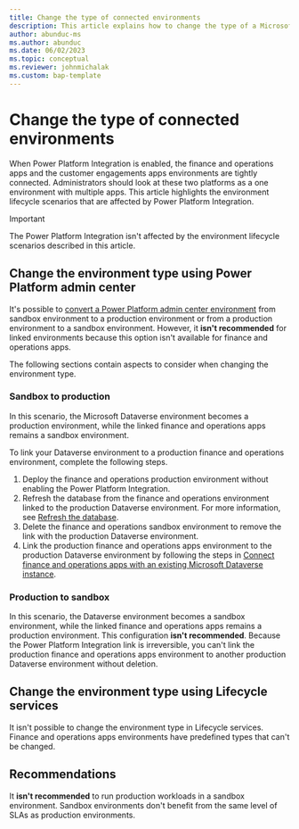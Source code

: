 ```yaml
---
title: Change the type of connected environments
description: This article explains how to change the type of a Microsoft Dataverse environment when finance and operations apps are integrated with Power Platform
author: abunduc-ms
ms.author: abunduc
ms.date: 06/02/2023
ms.topic: conceptual
ms.reviewer: johnmichalak
ms.custom: bap-template
---
```


# Change the type of connected environments

When Power Platform Integration is enabled, the finance and operations apps and the customer engagements apps environments are tightly connected. Administrators should look at these two platforms as a one environment with multiple apps. This article highlights the environment lifecycle scenarios that are affected by Power Platform Integration.

> [!IMPORTANT]
> The Power Platform Integration isn't affected by the environment lifecycle scenarios described in this article.

## Change the environment type using Power Platform admin center

It's possible to [convert a Power Platform admin center environment](/power-platform/admin/switch-environment) from sandbox environment to a production environment or from a production environment to a sandbox environment. However, it **isn't recommended** for linked environments because this option isn't available for finance and operations apps.

The following sections contain aspects to consider when changing the environment type.

### Sandbox to production

In this scenario, the Microsoft Dataverse environment becomes a production environment, while the linked finance and operations apps remains a sandbox environment.

To link your Dataverse environment to a production finance and operations environment, complete the following steps.

1. Deploy the finance and operations production environment without enabling the Power Platform Integration.
1. Refresh the database from the finance and operations environment linked to the production Dataverse environment. For more information, see [Refresh the database](/dynamics365/fin-ops-core/dev-itpro/database/database-refresh).
1. Delete the finance and operations sandbox environment to remove the link with the production Dataverse environment.
1. Link the production finance and operations apps environment to the production Dataverse environment by following the steps in [Connect finance and operations apps with an existing Microsoft Dataverse instance](environment-lifecycle-connect-finops-existing-dv.md).

### Production to sandbox

In this scenario, the Dataverse environment becomes a sandbox environment, while the linked finance and operations apps remains a production environment. This configuration **isn't recommended**. Because the Power Platform Integration link is irreversible, you can't link the production finance and operations apps environment to another production Dataverse environment without deletion.

## Change the environment type using Lifecycle services

It isn't possible to change the environment type in Lifecycle services. Finance and operations apps environments have predefined types that can't be changed.

## Recommendations

It **isn't recommended** to run production workloads in a sandbox environment. Sandbox environments don't benefit from the same level of SLAs as production environments.
